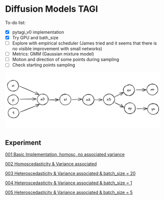 # Diffusion Models TAGI

To-do list:

- [x]  pytagi_v0 implementation
- [x]  Try GPU and bath_size
- [ ]  Explore with empirical scheduler (James tried and it seems that there is no visible improvement with small networks)
- [ ]  Metrics: GMM (Gaussian mixture model)
- [ ]  Motion and direction of some points during sampling
- [ ]  Check starting points sampling

![Screenshot 2024-02-22 at 11.14.48 AM.png](Diffusion%20Models%20TAGI%20f97444504b444074a44304f162a7a93d/Screenshot_2024-02-22_at_11.14.48_AM.png)

## Experiment

[001 Basic Implementation, homosc, no associated variance](Diffusion%20Models%20TAGI%20f97444504b444074a44304f162a7a93d/001%20Basic%20Implementation,%20homosc,%20no%20associated%20va%20d014d507ebbc48e6a5fa0449802488bd.md)

[002 Homoscedasticity & Variance associated](Diffusion%20Models%20TAGI%20f97444504b444074a44304f162a7a93d/002%20Homoscedasticity%20&%20Variance%20associated%2021122c163d8d4352851d82786dfa9cc0.md)

[003 Heteroscedasticity & Variance associated & batch_size = 20](Diffusion%20Models%20TAGI%20f97444504b444074a44304f162a7a93d/003%20Heteroscedasticity%20&%20Variance%20associated%20&%20bat%20ea0cb08c28f043daa60c5eea3c0155b0.md)

[004 Heteroscedasticity & Variance associated & batch_size = 1](Diffusion%20Models%20TAGI%20f97444504b444074a44304f162a7a93d/004%20Heteroscedasticity%20&%20Variance%20associated%20&%20bat%208aba2c6606c34573989746c9dde274aa.md)

[005 Heteroscedasticity & Variance associated & batch_size = 5](Diffusion%20Models%20TAGI%20f97444504b444074a44304f162a7a93d/005%20Heteroscedasticity%20&%20Variance%20associated%20&%20bat%20490849dadf5540fb9650aedf57459aea.md)